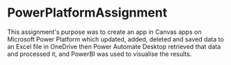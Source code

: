 # PowerPlatformAssignment
This assignment's purpose was to create an app in Canvas apps on Microsoft Power Platform which updated, added, deleted and saved data to an Excel file in OneDrive then Power Automate Desktop retrieved that data and processed it, and PowerBI was used to visualise the results. 
